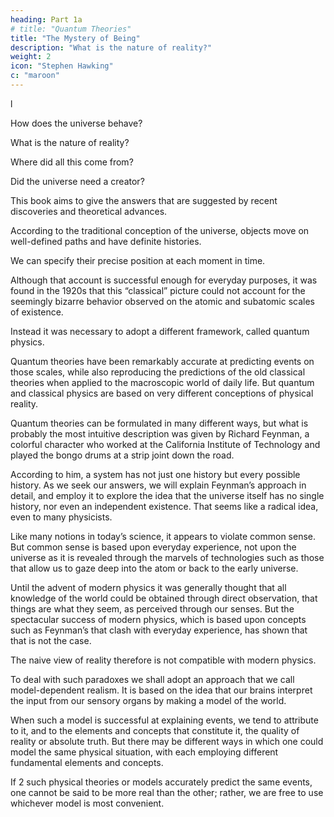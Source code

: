 ```yaml
---
heading: Part 1a
# title: "Quantum Theories"
title: "The Mystery of Being"
description: "What is the nature of reality?"
weight: 2
icon: "Stephen Hawking"
c: "maroon"
---
```


<!-- 
A Brief History of Time
A Briefer History of Time
Black Holes and Baby Universes and Other Essays
The Illustrated A Brief History of Time
The Universe in a Nutshel -->l

<!-- WE EACH EXIST FOR BUT A SHORT TIME. 

In that time explore but a small part of the
whole universe. But humans are a curious species. We wonder, we seek answers. Living in this
vast world that is by turns kind and cruel, and gazing at the immense heavens above, people have
always asked a multitude of questions: How can we understand the world in which we find
ourselves?  -->

How does the universe behave?

What is the nature of reality? 

Where did all this come from? 

Did the universe need a creator? 

<!-- Most of us do not spend most of our time worrying about
these questions, but almost all of us worry about them some of the time.
Traditionally these are questions for philosophy, but philosophy is dead. Philosophy has not kept
up with modern developments in science, particularly physics. Scientists have become the bearers
of the torch of discovery in our quest for knowledge.  -->

This book aims to give the answers that are suggested by recent discoveries and theoretical advances. 

<!-- They lead us to a new
picture of the universe and our place in it that is very different from the traditional one, and
different even from the picture we might have painted just a decade or two ago. Still, the first
sketches of the new concept can be traced back almost a century. -->

According to the traditional conception of the universe, objects move on well-defined paths and
have definite histories. 

We can specify their precise position at each moment in time. 

Although that account is successful enough for everyday purposes, it was found in the 1920s that this “classical” picture could not account for the seemingly bizarre behavior observed on the atomic
and subatomic scales of existence. 

Instead it was necessary to adopt a different framework, called quantum physics. 

Quantum theories have been remarkably accurate at predicting events on those scales, while also reproducing the predictions of the old classical theories when applied to the macroscopic world of daily life. But quantum and classical physics are based on very different conceptions of physical reality.

Quantum theories can be formulated in many different ways, but what is probably the most
intuitive description was given by Richard Feynman, a colorful character who worked at
the California Institute of Technology and played the bongo drums at a strip joint down the road.

According to him, a system has not just one history but every possible history. As we seek
our answers, we will explain Feynman’s approach in detail, and employ it to explore the idea that
the universe itself has no single history, nor even an independent existence. That seems like a
radical idea, even to many physicists.

Like many notions in today’s science, it appears to violate common sense. But common sense is based upon everyday experience, not upon the universe as it is revealed through the marvels of technologies such as those that allow us to gaze deep into the atom or back to the early universe.

Until the advent of modern physics it was generally thought that all knowledge of the world could
be obtained through direct observation, that things are what they seem, as perceived through our
senses. But the spectacular success of modern physics, which is based upon concepts such as
Feynman’s that clash with everyday experience, has shown that that is not the case. 

The naive view of reality therefore is not compatible with modern physics. 

To deal with such paradoxes we shall adopt an approach that we call model-dependent realism. It is based on the idea that our brains interpret the input from our sensory organs by making a model of the world. 

When such a model is successful at explaining events, we tend to attribute to it, and to the elements and concepts that constitute it, the quality of reality or absolute truth. But there may be different ways in which one could model the same physical situation, with each employing different fundamental elements and concepts. 

If 2 such physical theories or models accurately predict the same events, one cannot be said to be more real than the other; rather, we are free to use whichever model is
most convenient.

